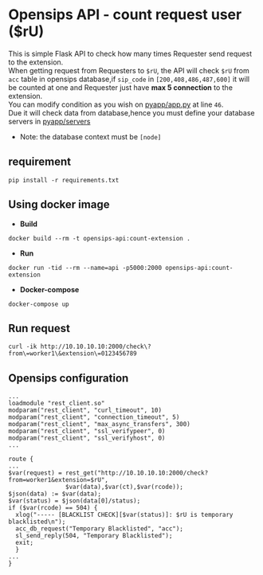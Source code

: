 # Opensips API - count request user ($rU)
This is simple Flask API to check how many times Requester send request to the extension.<br>
When getting request from Requesters to `$rU`, the API will check `$rU` from `acc` table in opensips database,if `sip_code` in `[200,408,486,487,600]` it will be counted at one and Requester just have **max 5 connection** to the extension.<br>
You can modify condition as you wish on [pyapp/app.py](pyapp/app.py) at line `46`.<br>
Due it will check data from database,hence you must define your database servers in [pyapp/servers](pyapp/servers)
* Note: the database context must be `[node]`

## requirement
```
pip install -r requirements.txt
```

## Using docker image
* **Build**
```
docker build --rm -t opensips-api:count-extension .
```

* **Run**
```
docker run -tid --rm --name=api -p5000:2000 opensips-api:count-extension
```

* **Docker-compose**
```
docker-compose up
```

## Run request
```
curl -ik http://10.10.10.10:2000/check\?from\=worker1\&extension\=0123456789
```

## Opensips configuration
```
...
loadmodule "rest_client.so"
modparam("rest_client", "curl_timeout", 10)
modparam("rest_client", "connection_timeout", 5)
modparam("rest_client", "max_async_transfers", 300)
modparam("rest_client", "ssl_verifypeer", 0)
modparam("rest_client", "ssl_verifyhost", 0)
...

route {
...
$var(request) = rest_get("http://10.10.10.10:2000/check?from=worker1&extension=$rU",
                $var(data),$var(ct),$var(rcode));
$json(data) := $var(data);
$var(status) = $json(data[0]/status);
if ($var(rcode) == 504) {
  xlog("----- [BLACKLIST CHECK][$var(status)]: $rU is temporary blacklisted\n");
  acc_db_request("Temporary Blacklisted", "acc");
  sl_send_reply(504, "Temporary Blacklisted");
  exit;
  }
...
}
```
